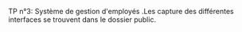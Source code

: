 TP n°3: Système de gestion d'employés
.Les capture des différentes interfaces se trouvent dans le dossier public.
